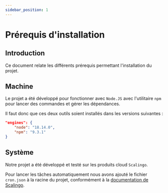 ```yaml
---
sidebar_position: 1
---
```


# Prérequis d'installation

## Introduction

Ce document relate les différents prérequis permettant l'installation du projet.

## Machine

Le projet a été développé pour fonctionner avec `Node.JS`  avec l'utilitaire `npm` pour lancer des commandes et gérer les dépendances.

Il faut donc que ces deux outils soient installés dans les versions suivantes : 

```json
"engines": {
    "node": "18.14.0",
    "npm": "9.3.1"
}
```

## Système

Notre projet a été développé et testé sur les produits cloud `Scalingo`. 

Pour lancer les tâches automatiquement nous avons ajouté le fichier `cron.json` à la racine du projet, conformément à la [documentation de Scalingo](https://doc.scalingo.com/platform/app/task-scheduling/scalingo-scheduler).
